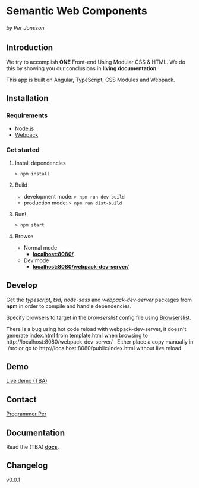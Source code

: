 Semantic Web Components
=======================
###### *by Per Jonsson*

Introduction
------------
We try to accomplish **ONE** Front-end Using Modular CSS & HTML.
We do this by showing you our conclusions in **living documentation**.

This app is built on Angular, TypeScript, CSS Modules and Webpack. 

Installation
------------

### Requirements 
* [Node.js](https://nodejs.org/en/)
* [Webpack](http://webpack.github.io/)
 
### Get started 
1. Install dependencies
    ```
    > npm install
    ```

2. Build 
    * development mode: `> npm run dev-build`
    * production mode: `> npm run dist-build`

3. Run!        
    ```
    > npm start
    ```
    
4. Browse
    * Normal mode
        - [**localhost:8080/**](http://localhost:8080/)
    * Dev mode
        - [**localhost:8080/webpack-dev-server/**](http://localhost:8080/webpack-dev-server/) 

Develop
-------
Get the *typescript*, *tsd*, *node-sass* and *webpack-dev-server* packages from **npm**
in order to compile and handle dependencies.

Specify browsers to target in the _browserslist_ config file using [Browserslist](https://github.com/ai/browserslist).

There is a bug using hot code reload with webpack-dev-server, it doesn't generate index.html from template.html
when browsing to http://localhost:8080/webpack-dev-server/ . Either place a copy manually in ./src or
go to http://localhost:8080/public/index.html without live reload.

<!-- TODO: npm deploy -->

Demo
----
[Live demo (TBA)](http://perjo927.github.io/SemanticWebComponents/)


Contact
-------
[Programmer Per](http://www.ProgrammerPer.com)


Documentation
-------------
Read the (TBA) [**docs**](http://perjo927.github.io/SemanticWebComponents).

## Changelog
v0.0.1